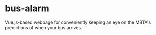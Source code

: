 # bus-alarm
Vue.js-based webpage for conveniently keeping an eye on the MBTA's predictions of when your bus arrives.
